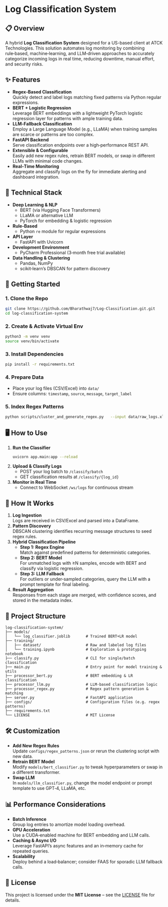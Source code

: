 # Log Classification System

## 📋 Overview

A hybrid **Log Classification System** designed for a US-based client at ATCK Technologies. This solution automates log monitoring by combining rule‑based, machine‑learning, and LLM‑driven approaches to accurately categorize incoming logs in real time, reducing downtime, manual effort, and security risks.

## ✨ Features

- **Regex‑Based Classification**  
  Quickly detect and label logs matching fixed patterns via Python regular expressions.  
- **BERT + Logistic Regression**  
  Leverage BERT embeddings with a lightweight PyTorch logistic regression layer for patterns with ample training data.  
- **LLM‑Fallback Classification**  
  Employ a Large Language Model (e.g., LLaMA) when training samples are scarce or patterns are too complex.  
- **FastAPI Backend**  
  Serve classification endpoints over a high‑performance REST API.  
- **Extensible & Configurable**  
  Easily add new regex rules, retrain BERT models, or swap in different LLMs with minimal code changes.  
- **Real‑Time Monitoring**  
  Aggregate and classify logs on the fly for immediate alerting and dashboard integration.

## 🔧 Technical Stack

- **Deep Learning & NLP**  
  - BERT (via Hugging Face Transformers)  
  - LLaMA or alternative LLM  
  - PyTorch for embedding & logistic regression  
- **Rule‑Based**  
  - Python `re` module for regular expressions  
- **API Layer**  
  - FastAPI with Uvicorn  
- **Development Environment**  
  - PyCharm Professional (3‑month free trial available)  
- **Data Handling & Clustering**  
  - Pandas, NumPy  
  - scikit‑learn’s DBSCAN for pattern discovery  

## 🚀 Getting Started

### 1. Clone the Repo  
```bash
git clone https://github.com/Bharathwaj7/Log-Classification.git.git
cd log-classification-system
```

### 2. Create & Activate Virtual Env  
```bash
python3 -m venv venv
source venv/bin/activate
```

### 3. Install Dependencies  
```bash
pip install -r requirements.txt
```

### 4. Prepare Data  
- Place your log files (CSV/Excel) into `data/`  
- Ensure columns: `timestamp`, `source`, `message`, `target_label`  

### 5. Index Regex Patterns  
```bash
python scripts/cluster_and_generate_regex.py   --input data/raw_logs.xlsx   --output configs/regex_patterns.json
```

## 🖥️ How to Use

1. **Run the Classifier**  
   ```bash
   uvicorn app.main:app --reload
   ```
2. **Upload & Classify Logs**  
   - POST your log batch to `/classify/batch`  
   - GET classification results at `/classify/{log_id}`  
3. **Monitor in Real Time**  
   - Connect to WebSocket `/ws/logs` for continuous stream  

## 🧠 How It Works

1. **Log Ingestion**  
   Logs are received in CSV/Excel and parsed into a DataFrame.  
2. **Pattern Discovery**  
   DBSCAN clustering identifies recurring message structures to seed regex rules.  
3. **Hybrid Classification Pipeline**  
   - **Step 1: Regex Engine**  
     Match against predefined patterns for deterministic categories.  
   - **Step 2: BERT Model**  
     For unmatched logs with ≥N samples, encode with BERT and classify via logistic regression.  
   - **Step 3: LLM Fallback**  
     For outliers or under‑sampled categories, query the LLM with a prompt template for final labeling.  
4. **Result Aggregation**  
   Responses from each stage are merged, with confidence scores, and stored in the metadata index.

## 📁 Project Structure

```
log-classification-system/
├── models/
│   └── log_classifier.joblib       # Trained BERT+LR model
├── training/
│   ├── dataset/                    # Raw and labeled log files
│   └── training.ipynb              # Exploration & prototyping notebook
├── classify.py                     # CLI for single/batch classification
├── main.py                         # Entry point for model training & utils
├── processor_bert.py               # BERT embedding & LR classification
├── processor_llm.py                # LLM‐based classification logic
├── processor_regex.py              # Regex pattern generation & matching
├── server.py                       # FastAPI application
├── configs/                        # Configuration files (e.g. regex patterns)
├── requirements.txt
└── LICENSE                         # MIT License
```

## 🛠️ Customization

- **Add New Regex Rules**  
  Update `configs/regex_patterns.json` or rerun the clustering script with new data.  
- **Retrain BERT Model**  
  Modify `models/bert_classifier.py` to tweak hyperparameters or swap in a different transformer.  
- **Swap LLM**  
  In `models/llm_classifier.py`, change the model endpoint or prompt template to use GPT‑4, LLaMA, etc.  

## 📊 Performance Considerations

- **Batch Inference**  
  Group log entries to amortize model loading overhead.  
- **GPU Acceleration**  
  Use a CUDA‑enabled machine for BERT embedding and LLM calls.  
- **Caching & Async I/O**  
  Leverage FastAPI’s async features and an in‑memory cache for repeated queries.  
- **Scalability**  
  Deploy behind a load‑balancer; consider FAAS for sporadic LLM fallback calls.

## 📝 License

This project is licensed under the **MIT License** – see the [LICENSE](LICENSE) file for details.
